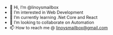 - 👋 Hi, I’m @linoysmailbox
- 👀 I’m interested in Web Development
- 🌱 I’m currently learning .Net Core and React
- 💞️ I’m looking to collaborate on Automation 
- 📫 How to reach me @ linoysmailbox@gmail.com

<!---
linoysmailbox/linoysmailbox is a ✨ special ✨ repository because its `README.md` (this file) appears on your GitHub profile.
You can click the Preview link to take a look at your changes.
--->
